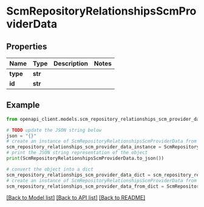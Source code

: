 # ScmRepositoryRelationshipsScmProviderData


## Properties

Name | Type | Description | Notes
------------ | ------------- | ------------- | -------------
**type** | **str** |  | 
**id** | **str** |  | 

## Example

```python
from openapi_client.models.scm_repository_relationships_scm_provider_data import ScmRepositoryRelationshipsScmProviderData

# TODO update the JSON string below
json = "{}"
# create an instance of ScmRepositoryRelationshipsScmProviderData from a JSON string
scm_repository_relationships_scm_provider_data_instance = ScmRepositoryRelationshipsScmProviderData.from_json(json)
# print the JSON string representation of the object
print(ScmRepositoryRelationshipsScmProviderData.to_json())

# convert the object into a dict
scm_repository_relationships_scm_provider_data_dict = scm_repository_relationships_scm_provider_data_instance.to_dict()
# create an instance of ScmRepositoryRelationshipsScmProviderData from a dict
scm_repository_relationships_scm_provider_data_from_dict = ScmRepositoryRelationshipsScmProviderData.from_dict(scm_repository_relationships_scm_provider_data_dict)
```
[[Back to Model list]](../README.md#documentation-for-models) [[Back to API list]](../README.md#documentation-for-api-endpoints) [[Back to README]](../README.md)


